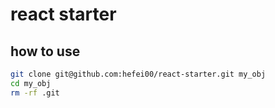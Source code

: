 # react starter
## how to use
```bash
git clone git@github.com:hefei00/react-starter.git my_obj
cd my_obj
rm -rf .git
```

